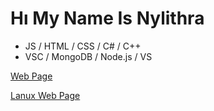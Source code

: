 #  Hı My Name Is Nylithra
- JS / HTML / CSS / C# / C++
- VSC / MongoDB / Node.js / VS 


<a href="https://nylithra.github.io/">Web Page</a>


<a href="https://lanux.xyz/">Lanux Web Page</a>
